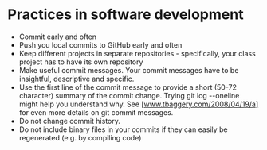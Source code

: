# Practices in software development

* Commit early and often
* Push you local commits to GitHub early and often
* Keep different projects in separate repositories - specifically, your class project has to have its own repository
* Make useful commit messages. Your commit messages have to be insightful, descriptive and specific.
* Use the first line of the commit message to provide a short (50-72 character) summary of the commit change. Trying git log --oneline might help you understand why. See [www.tbaggery.com/2008/04/19/a] for even more details on git commit messages.
* Do not change commit history.
* Do not include binary files in your commits if they can easily be regenerated (e.g. by compiling code)  
